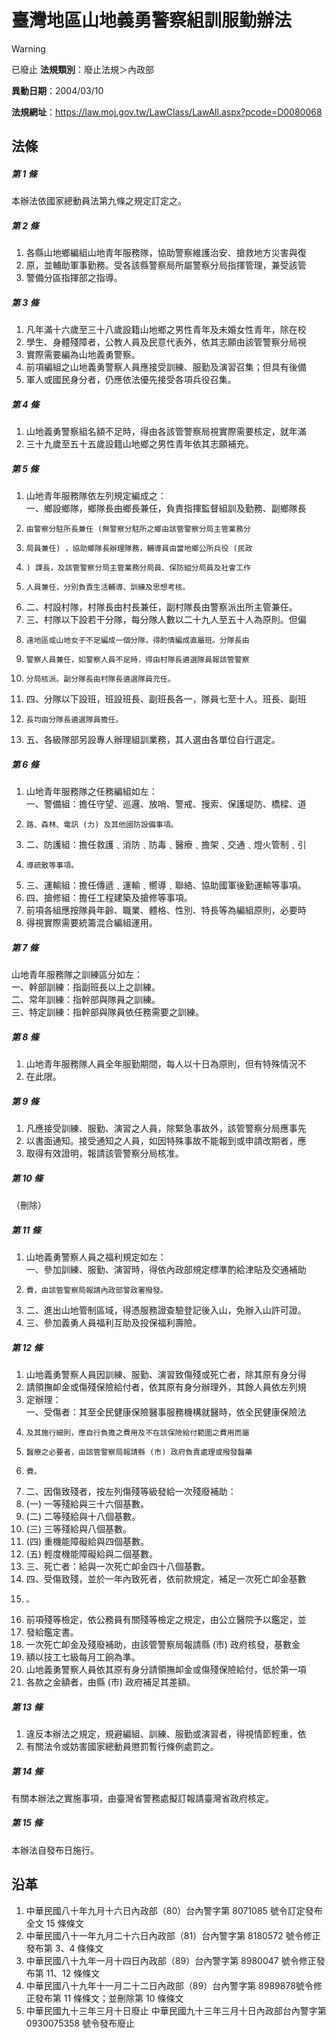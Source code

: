 # 臺灣地區山地義勇警察組訓服勤辦法


> [!WARNING]
> 已廢止
**法規類別**：廢止法規＞內政部

**異動日期**：2004/03/10  

**法規網址**：https://law.moj.gov.tw/LawClass/LawAll.aspx?pcode=D0080068



## 法條
##### 第 1 條
本辦法依國家總動員法第九條之規定訂定之。

##### 第 2 條
1. 各縣山地鄉編組山地青年服務隊，協助警察維護治安、搶救地方災害與復
1. 原，並輔助軍事勤務。受各該縣警察局所屬警察分局指揮管理，兼受該管
1. 警備分區指揮部之指導。

##### 第 3 條
1. 凡年滿十六歲至三十八歲設籍山地鄉之男性青年及未婚女性青年，除在校
1. 學生、身體殘障者，公教人員及民意代表外，依其志願由該管警察分局視
1. 實際需要編為山地義勇警察。
1. 前項編組之山地義勇警察人員應接受訓練、服勤及演習召集；但具有後備
1. 軍人或國民身分者，仍應依法優先接受各項兵役召集。

##### 第 4 條
1. 山地義勇警察組名額不足時，得由各該管警察局視實際需要核定，就年滿
1. 三十九歲至五十五歲設籍山地鄉之男性青年依其志願補充。

##### 第 5 條
1. 山地青年服務隊依左列規定編成之：  
一、鄉設鄉隊，鄉隊長由鄉長兼任，負責指揮監督組訓及勤務、副鄉隊長
1.     由警察分駐所長兼任 (無警察分駐所之鄉由該管警察分局主管業務分
1.     局員兼任) ，協助鄉隊長辦理隊務，輔導員由當地鄉公所兵役 (民政
1.     ) 課長，及該管警察分局主管業務分局員、保防組分局員及社會工作
1.     人員兼任，分別負責生活輔導、訓練及思想考核。
1. 二、村設村隊，村隊長由村長兼任，副村隊長由警察派出所主管兼任。
1. 三、村隊以下設若干分隊，每分隊人數以二十九人至五十人為原則。但偏
1.     遠地區或山地女子不足編成一個分隊，得酌情編成直屬班。分隊長由
1.     警察人員兼任，如警察人員不足時，得由村隊長遴選隊員報該管警察
1.     分局核派。副分隊長由村隊長遴選隊員充任。
1. 四、分隊以下設班，班設班長、副班長各一，隊員七至十人。班長、副班
1.     長均由分隊長遴選隊員擔任。
1. 五、各級隊部另設專人辦理組訓業務，其人選由各單位自行選定。

##### 第 6 條
1. 山地青年服務隊之任務編組如左：  
一、警備組：擔任守望、巡邏、放哨、警戒、搜索、保護堤防、橋樑、道
1.     路、森林、電訊 (力) 及其他國防設備事項。
1. 二、防護組：擔任救護﹑消防﹑防毒﹑醫療﹑擔架﹑交通﹑燈火管制﹑引
1.     導疏散等事項。
1. 三、運輸組：擔任傳遞﹑運輸﹑嚮導﹑聯絡、協助國軍後勤運輸等事項。
1. 四、搶修組：擔任工程建築及搶修等事項。
1. 前項各組應按隊員年齡、職業、體格、性別、特長等為編組原則，必要時
1. 得視實際需要統籌混合編組運用。

##### 第 7 條
山地青年服務隊之訓練區分如左：  
一、幹部訓練：指副班長以上之訓練。  
二、常年訓練：指幹部與隊員之訓練。  
三、特定訓練：指幹部與隊員依任務需要之訓練。

##### 第 8 條
1. 山地青年服務隊人員全年服勤期間，每人以十日為原則，但有特殊情況不
1. 在此限。

##### 第 9 條
1. 凡應接受訓練、服勤、演習之人員，除緊急事故外，該管警察分局應事先
1. 以書面通知。接受通知之人員，如因特殊事故不能報到或申請改期者，應
1. 取得有效證明，報請該管警察分局核准。

##### 第 10 條
（刪除）

##### 第 11 條
1. 山地義勇警察人員之福利規定如左：  
一、參加訓練、服勤、演習時，得依內政部規定標準酌給津貼及交通補助
1.     費，由該管警察局報請內政部警政署撥發。
1. 二、進出山地管制區域，得憑服務證查驗登記後入山，免辦入山許可證。
1. 三、參加義勇人員福利互助及投保福利壽險。

##### 第 12 條
1. 山地義勇警察人員因訓練、服勤、演習致傷殘或死亡者，除其原有身分得
1. 請領撫卹金或傷殘保險給付者，依其原有身分辦理外，其餘人員依左列規
1. 定辦理：  
一、受傷者：其至全民健康保險醫事服務機構就醫時，依全民健康保險法
1.     及其施行細則，應自行負擔之費用及不在該保險給付範圍之費用而屬
1.     醫療之必要者，由該管警察局報請縣 (市) 政府負責處理或撥發醫藥
1.     費。
1. 二、因傷致殘者，按左列傷殘等級發給一次殘廢補助：
1.  (一) 一等殘給與三十六個基數。
1.  (二) 二等殘給與十八個基數。
1.  (三) 三等殘給與八個基數。
1.  (四) 重機能障礙給與四個基數。
1.  (五) 輕度機能障礙給與二個基數。
1. 三、死亡者：給與一次死亡卹金四十八個基數。
1. 四、受傷致殘，並於一年內致死者，依前款規定，補足一次死亡卹金基數
1.     。
1. 前項殘等檢定，依公務員有關殘等檢定之規定，由公立醫院予以鑑定，並
1. 發給鑑定書。
1. 一次死亡卹金及殘廢補助，由該管警察局報請縣 (市) 政府核發，基數金
1. 額以技工七級每月工餉為準。
1. 山地義勇警察人員依其原有身分請領撫卹金或傷殘保險給付，低於第一項
1. 各款之金額者，由縣 (市) 政府補足其差額。

##### 第 13 條
1. 違反本辦法之規定，規避編組、訓練、服勤或演習者，得視情節輕重，依
1. 有關法令或妨害國家總動員懲罰暫行條例處罰之。

##### 第 14 條
有關本辦法之實施事項，由臺灣省警務處擬訂報請臺灣省政府核定。

##### 第 15 條
本辦法自發布日施行。

## 沿革
1. 中華民國八十年九月十六日內政部（80）台內警字第 8071085  號令訂定發布全文 15 條條文
1. 中華民國八十一年九月二十六日內政部（81）台內警字第 8180572  號令修正發布第 3、4 條條文
1. 中華民國八十九年一月十四日內政部（89）台內警字第 8980047  號令修正發布第 11、12 條條文
1. 中華民國八十九年十一月二十二日內政部（89）台內警字第 8989878號令修正發布第 11 條條文；並刪除第 10 條條文
1. 中華民國九十三年三月十日廢止                                  中華民國九十三年三月十日內政部台內警字第 0930075358 號令發布廢止
